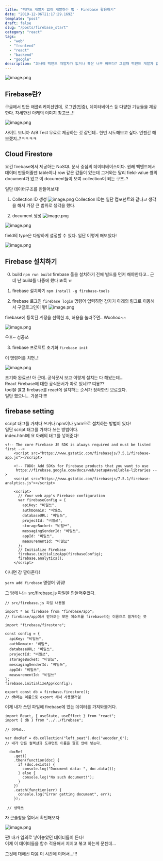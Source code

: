 ```yaml
---
title: "백엔드 개발자 없이 개발하는 법 - Firebase 활용하기"
date: "2019-12-06T21:17:29.169Z"
template: "post"
draft: false
slug: "/posts/firebase_start"
category: "react"
tags:
  - "web"
  - "frontend"
  - "react"
  - "backend"
  - "google"
description: "회사에 백앤드 개발자가 없거나 혹은 너무 바쁘다? 그럴때 백앤드 개발자 없이도 혼자 개발할수 있어bility! Firebase 활용법을 알아보자!"
---
```


![image.png](https://images.velog.io/post-images/dooreplay/48292eb0-175c-11ea-b9a7-a78e4358fcc9/image.png)

## Firebase란?

구글에서 만든 애플리케이션인데, 로그인(인증), 데이터베이스 등 다양한 기능들을 제공한다.
자세한건 아래의 이미지 참고쓰..!!

![image.png](https://images.velog.io/post-images/dooreplay/f4682f00-175c-11ea-b9a7-a78e4358fcc9/image.png)

사이트 보니까 A/B Test 무료로 제공하는 것 같던데.. 한번 시도해보고 싶다.
언젠간 해보겠지..?ㅋㅋㅋㅋ

## Cloud Firestore

요건 firebase에서 제공하는 NoSQL 문서 중심의 데이터베이스이다.
원래 백앤드에서 데이터 만들어줄땐 table이나 row 같은 값들이 있는데 그거와는 달리
field-value 쌍의 document가 있고 이 document들이 모여 collection이 되는 구조..?

일단 데이터구조를 만들어보자!

1. Collection ID 생성
   ![image.png](https://images.velog.io/post-images/dooreplay/3b727ec0-1760-11ea-b9a7-a78e4358fcc9/image.png)
   Collection ID는 일단 컴포넌트와 같다고 생각을 해서 가장 큰 범위로 생각을 했다.

2) document 생성
   ![image.png](https://images.velog.io/post-images/dooreplay/859b2ce0-1760-11ea-b9a7-a78e4358fcc9/image.png)

![image.png](https://images.velog.io/post-images/dooreplay/c2c06770-1760-11ea-b57e-ef599b453888/image.png)

field의 type은 다양하게 설정할 수 있다.
일단 이렇게 해보았다!

![image.png](https://images.velog.io/post-images/dooreplay/28d36d40-1762-11ea-b9a7-a78e4358fcc9/image.png)

## Firebase 설치하기

0. build
   `npm run build`
   firebase 툴을 설치하기 전에 빌드를 먼저 해야한다고.. 근데 난 build를 나중에 했다 뚀륵 ㅠ

1. firebase 설치하기
   `npm install -g firebase-tools`

1. firebase 로그인
   `firebase login` 명령어 입력하면 갑자기 아래의 링크로 이동해서 구글로그인이 뙇!
   ![image.png](https://images.velog.io/post-images/dooreplay/34f295b0-17ee-11ea-aaec-fb1399513b37/image.png)

firebase에 등록된 계정을 선택한 후, 허용을 눌러주면.. Woohoo~~

![image.png](https://images.velog.io/post-images/dooreplay/5d26a350-17ee-11ea-bc33-6d3d69e20820/image.png)

우후~ 성공쓰

3. firebase 프로젝트 초기화
   `firebase init`

이 명령어를 치면..!

![image.png](https://images.velog.io/post-images/dooreplay/f126ab40-17ee-11ea-bc33-6d3d69e20820/image.png)

초기화 완료쓰!
아 근데..공식문서 보고 이렇게 설치는 다 해놨는데...<br />
React Firebase에 대한 공식문서가 따로 있네?? 띠용?? <br />
tool을 깔고 firebase를 react에 설치하는 순서가 정확한진 모르겠다.<br />
일단 했으니... 가본다!!!!

## firebase setting

script 태그를 가져다 쓰거나 npm이나 yarn으로 설치하는 방법이 있다!<br />
일단 script 태그를 가져다 쓰는 방법이다.<br />
index.html에 요 아래의 태그를 넣어준다!

```
<!-- The core Firebase JS SDK is always required and must be listed first -->
    <script src="https://www.gstatic.com/firebasejs/7.5.1/firebase-app.js"></script>

    <!-- TODO: Add SDKs for Firebase products that you want to use
     https://firebase.google.com/docs/web/setup#available-libraries -->
    <script src="https://www.gstatic.com/firebasejs/7.5.1/firebase-analytics.js"></script>

    <script>
      // Your web app's Firebase configuration
      var firebaseConfig = {
        apiKey: "비밀쓰",
        authDomain: "비밀쓰,
        databaseURL: "비밀쓰",
        projectId: "비밀쓰",
        storageBucket: "비밀쓰",
        messagingSenderId: "비밀쓰",
        appId: "비밀쓰",
        measurementId: "비밀쓰"
      };
      // Initialize Firebase
      firebase.initializeApp(firebaseConfig);
      firebase.analytics();
    </script>

```

아니면 걍 깔아준다!

`yarn add firebase` 명령어 궈궈!

그 담에 나는 src/firebase.js 파일을 만들어주었다.

```
// src/firebase.js 파일 내용물

import * as firebase from "firebase/app";
// firebase/app에서 받아오는 모든 메소드를 firebase라는 이름으로 쓸거라는 뜻

import "firebase/firestore";

const config = {
  apiKey: "비밀쓰",
  authDomain: "비밀쓰,
  databaseURL: "비밀쓰",
  projectId: "비밀쓰",
  storageBucket: "비밀쓰",
  messagingSenderId: "비밀쓰",
  appId: "비밀쓰",
  measurementId: "비밀쓰"
};
firebase.initializeApp(config);

export const db = firebase.firestore();
// db라는 이름으로 export 해서 사용할거임

```

이제 내가 쓰던 파일에 firebase에 있는 데이터를 가져와볼거다.

```
import React, { useState, useEffect } from "react";
import { db } from "../../firebase";

// 생략쓰..

var docRef = db.collection("left_seat").doc("wecoder_6");
// 내가 만든 컬렉션과 도큐먼트 이름을 괄호 안에 넣는다.

  docRef
    .get()
    .then(function(doc) {
      if (doc.exists) {
        console.log("Document data: ", doc.data());
      } else {
        console.log("No such document!");
      }
    })
    .catch(function(err) {
      console.log("Error getting document", err);
    });

 // 생략쓰
```

자 콘솔창을 열어서 확인해보자

![image.png](https://images.velog.io/post-images/dooreplay/b3d66e30-18a0-11ea-8507-09d39c6bc422/image.png)

짠! 내가 임의로 넣어놓았던 데이터들이 뜬다!<br />
이제 이 데이터들을 함수 적용해서 지지고 볶고 하는게 문젠데...<br />

그것에 대해선 다음 이 시간에 이어서...!!!
